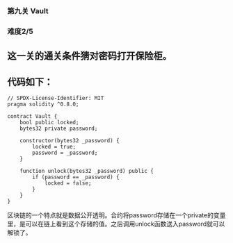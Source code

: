 ### 第九关 Vault
### 难度2/5
## 这一关的通关条件猜对密码打开保险柜。
## 代码如下：
```solidity
// SPDX-License-Identifier: MIT
pragma solidity ^0.8.0;

contract Vault {
    bool public locked;
    bytes32 private password;

    constructor(bytes32 _password) {
        locked = true;
        password = _password;
    }

    function unlock(bytes32 _password) public {
        if (password == _password) {
            locked = false;
        }
    }
}
```
区块链的一个特点就是数据公开透明。合约将password存储在一个private的变量里，是可以在链上看到这个存储的值。之后调用unlock函数送入password就可以解锁了。
